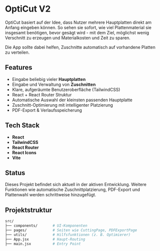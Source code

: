 # OptiCut V2

OptiCut basiert auf der Idee, dass Nutzer mehrere Hauptplatten direkt am Anfang eingeben können.
So sehen sie sofort, wie viel Plattenmaterial sie insgesamt benötigen, bevor gesägt wird - mit dem Ziel, möglichst wenig Verschnitt zu erzeugen und Materialkosten und Zeit zu sparen.

Die App sollte dabei helfen, Zuschnitte automatisch auf vorhandene Platten zu verteilen.

## Features

- Eingabe beliebig vieler **Hauptplatten**
- Eingabe und Verwaltung von **Zuschnitten**
- Klare, aufgeräumte Benutzeroberfläche (TailwindCSS)
- React + React Router Struktur
- Automatische Auswahl der kleinsten passenden Hauptplatte
- Zuschnitt-Optimierung mit intelligenter Platzierung
- PDF-Export & Verlaufsspeicherung

## Tech Stack

- **React**
- **TailwindCSS**
- **React Router**
- **React Icons**
- **Vite**

## Status

Dieses Projekt befindet sich aktuell in der aktiven Entwicklung. Weitere Funktionen wie automatische Zuschnittplatzierung, PDF-Export und Plattenwahl werden schrittweise hinzugefügt.

## Projektstruktur

```bash
src/
├── components/       # UI-Komponenten
├── pages/            # Seiten wie CuttingPage, PDFExportPage
├── utils/            # Hilfsfunktionen (z. B. Optimierer)
├── App.jsx           # Haupt-Routing
├── main.jsx          # Entry Point

```
